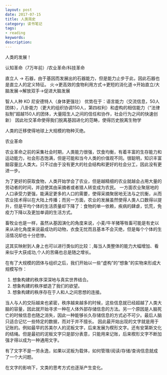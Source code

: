 ```yaml
---
layout: post
date: 2017-07-15
title: 人类简史
category: 读书笔记
tags: 
- reading
keywords: 
description: 
---
```


人类的发展！

认知革命（7万年前）/农业革命/科技革命


直立人 -> 石器，由于基因而发展出的石器能力，但是能力止步于此，因此石器也是直立人的定义特征。
火->更高效的食物利用方式->更短的消化道->开始直立/大脑发展->解放双手->促进大脑发展

智人人种 KO 尼安德特人（身体更强壮）
优势在于：语言能力（交流信息，50人团体），八卦能力（更大的组织协调150人，第四权利）和虚构的相信能力（“法律拟制”超越150人的团体，大量陌生人之间的信任和协作，社会行为之间的快速创新）
因此社交革命使得我们脱离基因进化的范畴，使得历史脱离生物学

人类的迁移使得地球上大规模的物种灭绝。

农业革命

农业革命之前的采集社会时期，人类能力很强，饮食均衡，有着丰富的生存能力和运动能力，社会形态饱满，但是可能和当今人类的价值观不同。很聪明，知识丰富脑容量比人类大。只不过由于没有更大的社会结构和更好的社会分工，因此没有更进一步。

为了更好的获取食物，人类开始学会了农业，但是越精细的农业就越会占用大量的劳动者的时间，并迫使其由采摘者或者猎人转变成为农民。
一方面农业聚居地的人口承受力更强，能满足更多的人口的需要，使得采摘聚居地无法与之抗衡，从而农业技术得以在大陆上传播；而另一方面，农业的发展虽然使得人类人口数得以提升，但是平均个体的生活质量却下降了：食物的单一依赖，疾病的肆虐，饥荒，免疫力下降以及更加单调的生活方式。

畜牧业也是一样，虽然从基因演化的角度来说，小麦/牛羊猪等牲畜可能是有史以来从进化角度来说最成功的动物，衣食无忧而且基本不会灭绝，但是每个个体的生活情况却也十分悲惨。

这其实映射到人身上也可以进行类似的比较：,每当人类整体的能力大幅增加、看来似乎大获成功,个人的苦痛也总是随之增长。

在有了大规模的团体与组织之后，我们开始以一些“虚构”的“想象”的实物来形成大规模写作：
1. 想象构建的秩序深深地与真实世界结合。
2. 想象构建的秩序塑造了我们的欲望。
3. 想象构建的秩序存在于人和人之间思想的连接。

<!-- more -->
当人与人的交际越来也紧密，秩序越来越多的时候，这些信息就已经超越了人类大脑的容量，因此就开始寻求一种在人体外部存储信息的方法。另一个原因是人脑死亡的时候信息也随之消失，因此一种能够长久存储信息的方式必不可少。最后人脑只适合记忆一些特定的数据，而对于并不擅长。
因此最开始出现的文字就是用于记账的。例如最早的苏美尔人的泥板文字，后来发展为楔形文字。还有安第斯文化的结绳。但是最初的泥板文字只是部分表意，只能用来记账，后来楔形文字不断加强才得以成为一种通用文字。

有了文字不是一劳永逸，如果以泥板为载体，如何管理/阅读/存储/查询信息就成了一个大问题。

在文字的影响下，文类的思考方式也逐渐产生变化。
